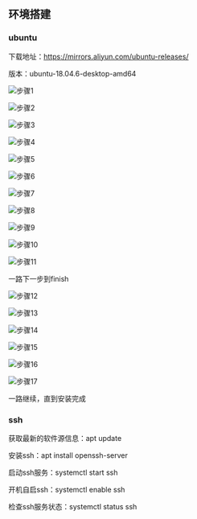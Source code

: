 ## 环境搭建

### ubuntu
下载地址：https://mirrors.aliyun.com/ubuntu-releases/

版本：ubuntu-18.04.6-desktop-amd64

![步骤1](image/step1.png)

![步骤2](image/step2.png)

![步骤3](image/step3.png)

![步骤4](image/step4.png)

![步骤5](image/step5.png)

![步骤6](image/step6.png)

![步骤7](image/step7.png)

![步骤8](image/step8.png)

![步骤9](image/step9.png)

![步骤10](image/step10.png)

![步骤11](image/step11.png)

一路下一步到finish

![步骤12](image/step12.png)

![步骤13](image/step13.png)

![步骤14](image/step14.png)

![步骤15](image/step15.png)

![步骤16](image/step16.png)

![步骤17](image/step17.png)

一路继续，直到安装完成

### ssh
获取最新的软件源信息：apt update

安装ssh：apt install openssh-server

启动ssh服务：systemctl start ssh

开机自启ssh：systemctl enable ssh

检查ssh服务状态：systemctl status ssh
